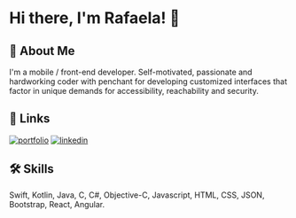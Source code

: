 
# Hi there, I'm Rafaela! 👋

  
## 🚀 About Me
I'm a mobile / front-end developer. Self-motivated, passionate and hardworking coder with penchant for developing customized interfaces that factor in unique demands for accessibility, reachability and security.
## 🔗 Links
[![portfolio](https://img.shields.io/badge/my_portfolio-000?style=for-the-badge&logo=ko-fi&logoColor=white)](#)
[![linkedin](https://img.shields.io/badge/linkedin-0A66C2?style=for-the-badge&logo=linkedin&logoColor=white)](https://www.linkedin.com/in/rafaelasantos0/)

  
## 🛠 Skills
Swift, Kotlin, Java, C, C#, Objective-C, Javascript, HTML, CSS, JSON, Bootstrap, React, Angular.

  
